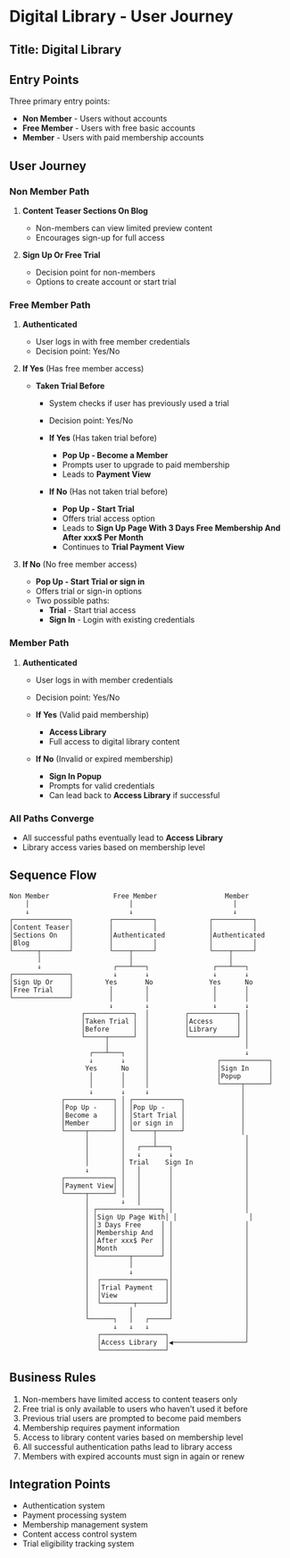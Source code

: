 # Digital Library - User Journey

## Title: Digital Library

## Entry Points
Three primary entry points:
- **Non Member** - Users without accounts
- **Free Member** - Users with free basic accounts
- **Member** - Users with paid membership accounts

## User Journey

### Non Member Path
1. **Content Teaser Sections On Blog**
   - Non-members can view limited preview content
   - Encourages sign-up for full access
   
2. **Sign Up Or Free Trial**
   - Decision point for non-members
   - Options to create account or start trial

### Free Member Path
1. **Authenticated**
   - User logs in with free member credentials
   - Decision point: Yes/No

2. **If Yes** (Has free member access)
   - **Taken Trial Before**
     - System checks if user has previously used a trial
     - Decision point: Yes/No
     
     - **If Yes** (Has taken trial before)
       - **Pop Up - Become a Member**
       - Prompts user to upgrade to paid membership
       - Leads to **Payment View**
       
     - **If No** (Has not taken trial before)
       - **Pop Up - Start Trial**
       - Offers trial access option
       - Leads to **Sign Up Page With 3 Days Free Membership And After xxx$ Per Month**
       - Continues to **Trial Payment View**

3. **If No** (No free member access)
   - **Pop Up - Start Trial or sign in**
   - Offers trial or sign-in options
   - Two possible paths:
     - **Trial** - Start trial access
     - **Sign In** - Login with existing credentials

### Member Path
1. **Authenticated**
   - User logs in with member credentials
   - Decision point: Yes/No
   
   - **If Yes** (Valid paid membership)
     - **Access Library**
     - Full access to digital library content
     
   - **If No** (Invalid or expired membership)
     - **Sign In Popup**
     - Prompts for valid credentials
     - Can lead back to **Access Library** if successful

### All Paths Converge
- All successful paths eventually lead to **Access Library**
- Library access varies based on membership level

## Sequence Flow
```
Non Member                Free Member                 Member
    │                         │                         │
    ↓                         ↓                         ↓
┌──────────────┐         ┌──────────┐             ┌──────────┐
│Content Teaser│         │          │             │          │
│Sections On   │         │Authenticated           │Authenticated
│Blog          │         │          │             │          │
└──────┬───────┘         └────┬─────┘             └────┬─────┘
       │                      │                        │
       ↓                  ┌───┴───┐                ┌───┴───┐
┌──────────────┐          ↓       ↓                ↓       ↓
│Sign Up Or    │        Yes       No              Yes      No
│Free Trial    │         │        │                │       │
└──────────────┘         │        │                │       │
                         ↓        ↓                ↓       ↓
                  ┌────────────┐  │         ┌────────────┐ │
                  │Taken Trial │  │         │Access      │ │
                  │Before      │  │         │Library     │ │
                  └─────┬──────┘  │         └────────────┘ │
                        │         │                        │
                    ┌───┴───┐     │                        ↓
                    ↓       ↓     │                 ┌────────────┐
                   Yes      No    │                 │Sign In     │
                    │       │     │                 │Popup       │
                    │       │     │                 └─────┬──────┘
                    ↓       ↓     ↓                       │
             ┌────────────┐ │ ┌────────────┐              │
             │Pop Up -    │ │ │Pop Up -    │              │
             │Become a    │ │ │Start Trial │              │
             │Member      │ │ │or sign in  │              │
             └─────┬──────┘ │ └─────┬──────┘              │
                   │        │       │                      │
                   │        │   ┌───┴───┐                  │
                   │        │   ↓       ↓                  │
                   │        │ Trial    Sign In             │
                   ↓        │   │       │                  │
             ┌────────────┐ │   │       │                  │
             │Payment View│ │   │       │                  │
             └─────┬──────┘ │   │       │                  │
                   │        ↓   │       │                  │
                   │ ┌────────────────┐ │                  │
                   │ │Sign Up Page With│ │                  │
                   │ │3 Days Free     │ │                  │
                   │ │Membership And  │ │                  │
                   │ │After xxx$ Per  │ │                  │
                   │ │Month           │ │                  │
                   │ └────────┬───────┘ │                  │
                   │          │         │                  │
                   │          ↓         │                  │
                   │  ┌────────────────┐│                  │
                   │  │Trial Payment   ││                  │
                   │  │View            ││                  │
                   │  └────────┬───────┘│                  │
                   │          │         │                  │
                   └──────┐   │   ┌─────┘                  │
                          ↓   ↓   ↓                        │
                      ┌────────────────┐                   │
                      │Access Library  │◀──────────────────┘
                      └────────────────┘
```

## Business Rules
1. Non-members have limited access to content teasers only
2. Free trial is only available to users who haven't used it before
3. Previous trial users are prompted to become paid members
4. Membership requires payment information
5. Access to library content varies based on membership level
6. All successful authentication paths lead to library access
7. Members with expired accounts must sign in again or renew

## Integration Points
- Authentication system
- Payment processing system
- Membership management system
- Content access control system
- Trial eligibility tracking system
